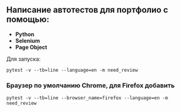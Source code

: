 ## Написание автотестов для портфолио с помощью:

* **Python**
* **Selenium**
* **Page Object**

Для запуска:

```
pytest -v --tb=line --language=en -m need_review
```

### Браузер по умолчанию Chrome, для Firefox добавить 
```
pytest -v --tb=line --browser_name=firefox --language=en -m need_review

```